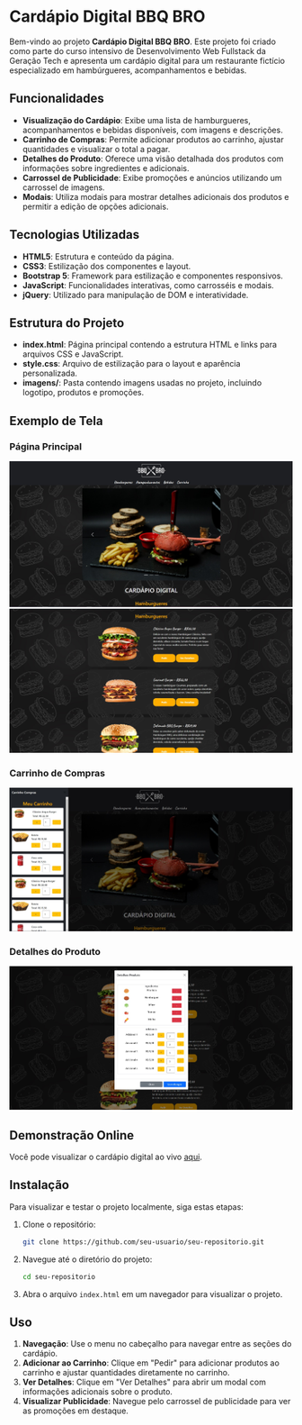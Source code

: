 # Cardápio Digital BBQ BRO

Bem-vindo ao projeto **Cardápio Digital BBQ BRO**. Este projeto foi criado como parte do curso intensivo de Desenvolvimento Web Fullstack da Geração Tech e apresenta um cardápio digital para um restaurante fictício especializado em hambúrgueres, acompanhamentos e bebidas.

## Funcionalidades

- **Visualização do Cardápio**: Exibe uma lista de hamburgueres, acompanhamentos e bebidas disponíveis, com imagens e descrições.
- **Carrinho de Compras**: Permite adicionar produtos ao carrinho, ajustar quantidades e visualizar o total a pagar.
- **Detalhes do Produto**: Oferece uma visão detalhada dos produtos com informações sobre ingredientes e adicionais.
- **Carrossel de Publicidade**: Exibe promoções e anúncios utilizando um carrossel de imagens.
- **Modais**: Utiliza modais para mostrar detalhes adicionais dos produtos e permitir a edição de opções adicionais.

## Tecnologias Utilizadas

- **HTML5**: Estrutura e conteúdo da página.
- **CSS3**: Estilização dos componentes e layout.
- **Bootstrap 5**: Framework para estilização e componentes responsivos.
- **JavaScript**: Funcionalidades interativas, como carrosséis e modais.
- **jQuery**: Utilizado para manipulação de DOM e interatividade.

## Estrutura do Projeto

- **index.html**: Página principal contendo a estrutura HTML e links para arquivos CSS e JavaScript.
- **style.css**: Arquivo de estilização para o layout e aparência personalizada.
- **imagens/**: Pasta contendo imagens usadas no projeto, incluindo logotipo, produtos e promoções.

## Exemplo de Tela

### Página Principal

![Página Principal](readme/home.jpg)
![Página Principal](readme/home-2.jpg)

### Carrinho de Compras

![Carrinho de Compras](readme/carrinho.jpg)

### Detalhes do Produto

![Detalhes do Produto](readme/detalhes.jpg)

## Demonstração Online

Você pode visualizar o cardápio digital ao vivo [aqui](https://cardapiodigital-duarte-gt.netlify.app/).

## Instalação

Para visualizar e testar o projeto localmente, siga estas etapas:

1. Clone o repositório:
   ```bash
   git clone https://github.com/seu-usuario/seu-repositorio.git
   ```

2. Navegue até o diretório do projeto:
   ```bash
   cd seu-repositorio
   ```

3. Abra o arquivo `index.html` em um navegador para visualizar o projeto.

## Uso

1. **Navegação**: Use o menu no cabeçalho para navegar entre as seções do cardápio.
2. **Adicionar ao Carrinho**: Clique em "Pedir" para adicionar produtos ao carrinho e ajustar quantidades diretamente no carrinho.
3. **Ver Detalhes**: Clique em "Ver Detalhes" para abrir um modal com informações adicionais sobre o produto.
4. **Visualizar Publicidade**: Navegue pelo carrossel de publicidade para ver as promoções em destaque.